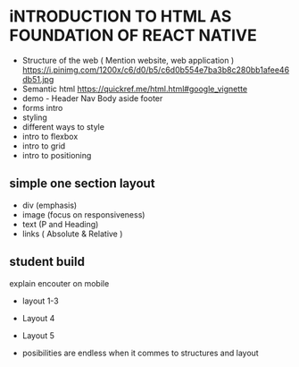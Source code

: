 # iNTRODUCTION TO HTML AS FOUNDATION OF REACT NATIVE

- Structure of the web  ( Mention website, web application )
https://i.pinimg.com/1200x/c6/d0/b5/c6d0b554e7ba3b8c280bb1afee46db51.jpg
- Semantic html
https://quickref.me/html.html#google_vignette
- demo - Header Nav Body aside footer
- forms intro
- styling
- different ways to style
- intro to flexbox
- intro to grid
- intro to positioning

## simple one section layout

- div (emphasis)
- image (focus on responsiveness) 
- text (P and Heading)
- links ( Absolute & Relative )

## student build 

explain encouter on mobile
- layout 1-3

- Layout 4
- Layout 5

- posibilities are endless when it commes to structures and layout
